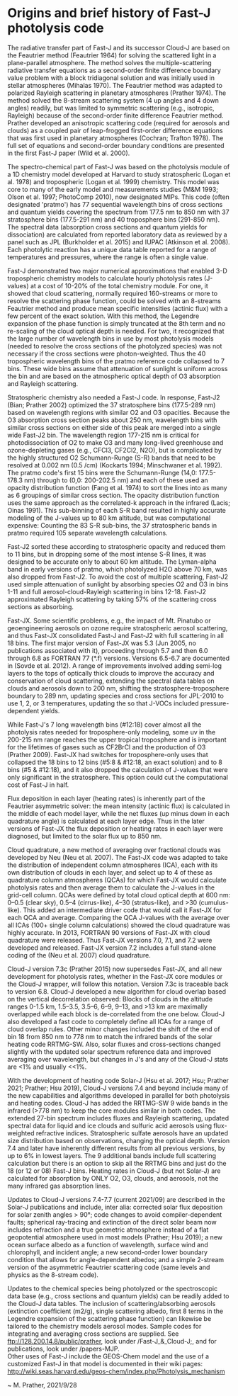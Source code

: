 # Origins and brief history of Fast-J photolysis code

The radiative transfer part of Fast-J and its successor Cloud-J are based on the Feautrier method (Feautrier 1964) for solving the scattered light in a plane-parallel atmosphere.  The method solves the multiple-scattering radiative transfer equations as a second-order finite difference boundary value problem with a block tridiagonal solution and was initially used in stellar atmospheres (Mihalas 1970).  The Feautrier method was adapted to polarized Rayleigh scattering in planetary atmospheres (Prather 1974).  The method solved the 8-stream scattering system (4 up angles and 4 down angles) readily, but was limited to symmetric scattering (e.g., isotropic, Rayleigh) because of the second-order finite difference Feautrier method.  Prather developed an anisotropic scattering code (required for aerosols and clouds) as a coupled pair of leap-frogged first-order difference equations that was first used in planetary atmospheres (Cochran; Trafton 1978).  The full set of equations and second-order boundary conditions are presented in the first Fast-J paper (Wild et al. 2000).  

The spectro-chemical part of Fast-J was based on the photolysis module of a 1D chemistry model developed at Harvard to study stratospheric (Logan et al. 1978) and tropospheric (Logan et al. 1999) chemistry.  This model was core to many of the early model and measurements studies (M&M 1993; Olson et al. 1997; PhotoComp 2010), now designated MIPs.  This code (often designated 'pratmo') has 77 sequential wavelength bins of cross sections and quantum yields covering the spectrum from 177.5 nm to 850 nm with 37 stratosphere bins (177.5-291 nm) and 40 troposphere bins (291-850 nm).  The spectral data (absorption cross sections and quantum yields for dissociation) are calculated from reported laboratory data as reviewed by a panel such as JPL (Burkholder et al. 2015) and IUPAC (Atkinson et al. 2008).  Each photolytic reaction has a unique data table reported for a range of temperatures and pressures, where the range is often a single value.  

Fast-J demonstrated two major numerical approximations that enabled 3-D tropospheric chemistry models to calculate hourly photolysis rates (J-values) at a cost of 10-20% of the total chemistry module.  For one, it showed that cloud scattering, normally required 160-streams or more to resolve the scattering phase function, could be solved with an 8-streams Feautrier method and produce mean specific intensities (actinic flux) with a few percent of the exact solution.  With this method, the Legendre expansion of the phase function is simply truncated at the 8th term and no re-scaling of the cloud optical depth is needed.  For two, it recognized that the large number of wavelength bins in use by most photolysis models (needed to resolve the cross sections of the photolyzed species) was not necessary if the cross sections were photon-weighted.  Thus the 40 tropospheric wavelength bins of the pratmo reference code collapsed to 7 bins.  These wide bins assume that attenuation of sunlight is uniform across the bin and are based on the atmospheric optical depth of O3 absorption and Rayleigh scattering. 

Stratospheric chemistry also needed a Fast-J code.  In response, Fast-J2 (Bian; Prather 2002) optimized the 37 stratosphere bins (177.5-289 nm) based on wavelength regions with similar O2 and O3 opacities.  Because the O3 absorption cross section peaks about 250 nm, wavelength bins with similar cross sections on either side of this peak are merged into a single wide Fast-J2 bin.  The wavelength region 177-215 nm is critical for photodissociation of O2 to make O3 and many long-lived greenhouse and ozone-depleting gases (e.g., CFCl3, CF2Cl2, N2O), but is complicated by the highly structured O2 Schumann-Runge (S-R) bands that need to be resolved at 0.002 nm (0.5 /cm) (Kockarts 1994; Minschwaner et al. 1992).  The pratmo code's first 15 bins were the Schumann-Runge (14,0: 177.5-178.3 nm) through to (0,0: 200-202.5 nm) and each of these used an opacity distribution function (Fang et al. 1974) to sort the lines into as many as 6 groupings of similar cross section.  The opacity distribution function uses the same approach as the correlated-k approach in the infrared (Lacis; Oinas 1991).  This sub-binning of each S-R band resulted in highly accurate modeling of the J-values up to 80 km altitude, but was computational expensive:  Counting the 83 S-R sub-bins, the 37 stratospheric bands in pratmo required 105 separate wavelength calculations.  

Fast-J2 sorted these according to stratospheric opacity and reduced them to 11 bins, but in dropping some of the most intense S-R lines, it was designed to be accurate only to about 60 km altitude.  The Lyman-alpha band in early versions of pratmo, which photolyzed H2O above 70 km, was also dropped from Fast-J2.  To avoid the cost of multiple scattering, Fast-J2 used simple attenuation of sunlight by absorbing species O2 and O3 in bins 1-11 and full aerosol-cloud-Rayleigh scattering in bins 12-18.  Fast-J2 approximated Rayleigh scattering by taking 57% of the scattering cross sections as absorbing.

Fast-JX.  Some scientific problems, e.g., the impact of Mt. Pinatubo or geoengineering aerosols on ozone require stratospheric aerosol scattering, and thus Fast-JX consolidated Fast-J and Fast-J2 with full scattering in all 18 bins.  The first major version of Fast-JX was 5.3 (Jun 2005, no publications associated with it), proceeding through 5.7 and then 6.0 through 6.8 as FORTRAN 77 (*.f) versions.  Versions 6.5-6.7 are documented in (Sovde et al. 2012).  A range of improvements involved adding semi-log layers to the tops of optically thick clouds to improve the accuracy and conservation of cloud scattering, extending the spectral data tables on clouds and aerosols down to 200 nm, shifting the stratosphere-troposphere boundary to 289 nm, updating species and cross sections for JPL-2010 to use 1, 2, or 3 temperatures, updating the so that J-VOCs included pressure-dependent yields.  

While Fast-J's 7 long wavelength bins (#12:18) cover almost all the photolysis rates needed for troposphere-only modeling, some uv in the 200-215 nm range reaches the upper tropical troposphere and is important for the lifetimes of gases such as CF2BrCl and the production of O3 (Prather 2009).  Fast-JX had switches for troposphere-only uses that collapsed the 18 bins to 12 bins (#5:8 & #12:18, an exact solution) and to 8 bins (#5 & #12:18), and it also dropped the calculation of J-values that were only significant in the stratosphere.  This option could cut the computational cost of Fast-J in half.

Flux deposition in each layer (heating rates) is inherently part of the Feautrier asymmetric solver:  the mean intensity (actinic flux) is calculated in the middle of each model layer, while the net fluxes (up minus down in each quadrature angle) is calculated at each layer edge.  Thus in the later versions of Fast-JX the flux deposition or heating rates in each layer were diagnosed, but limited to the solar flux up to 850 nm.
 
Cloud quadrature, a new method of averaging over fractional clouds was developed by Neu (Neu et al. 2007).  The Fast-JX code was adapted to take the distribution of independent column atmospheres (ICA), each with its own distribution of clouds in each layer, and select up to 4 of these as quadrature column atmospheres (QCAs) for which Fast-JX would calculate photolysis rates and then average them to calculate the J-values in the grid-cell column.  QCAs were defined by total cloud optical depth at 600 nm: 0–0.5 (clear sky), 0.5–4 (cirrus-like), 4–30 (stratus-like), and >30 (cumulus-like).  This added an intermediate driver code that would call it Fast-JX for each QCA and average.  Comparing the QCA J-values with the average over all ICAs (100+ single column calculations) showed the cloud quadrature was highly accurate.   In 2013, FORTRAN 90 versions of Fast-JX with cloud quadrature were released.  Thus Fast-JX versions 7.0, 7.1, and 7.2 were developed and released.  Fast-JX version 7.2 includes a full stand-alone coding of the (Neu et al. 2007) cloud quadrature. 

Cloud-J version 7.3c (Prather 2015) now supersedes Fast-JX, and all new development for photolysis rates, whether in the Fast-JX core modules or the Cloud-J wrapper, will follow this notation.   Version 7.3c is traceable back to version 6.8.  Cloud-J developed a new algorithm for cloud overlap based on the vertical decorrelation observed:  Blocks of clouds in the altitude ranges 0-1.5 km, 1.5–3.5, 3.5–6, 6–9, 9–13, and >13 km are maximally overlapped while each block is de-correlated from the one below.  Cloud-J also developed a fast code to completely define all ICAs for a range of cloud overlap rules.  Other minor changes included the shift of the end of bin 18 from 850 nm to 778 nm to match the infrared bands of the solar heating code RRTMG-SW.  Also, solar fluxes and cross-sections changed slightly with the updated solar spectrum reference data and improved averaging over wavelength, but changes in J's and any of the Cloud-J stats are <1% and usually <<1%.

With the development of heating code Solar-J (Hsu et al. 2017; Hsu; Prather 2021; Prather; Hsu 2019), Cloud-J versions 7.4 and beyond include many of the new capabilities and algorithms developed in parallel for both photolysis and heating codes. Cloud-J has added the RRTMG-SW 9 wide bands in the infrared (>778 nm) to keep the core modules similar in both codes.  The extended 27-bin spectrum includes fluxes and Rayleigh scattering, updated spectral data for liquid and ice clouds and sulfuric acid aerosols using flux-weighted refractive indices.  Stratospheric sulfate aerosols have an updated size distribution based on observations, changing the optical depth.  Version 7.4 and later have inherently different results from all previous versions, by up to 6% in lowest layers.  The 9 additional bands include full scattering calculation but there is an option to skip all the RRTMG bins and just do the 18 (or 12 or 08) Fast-J bins.  Heating rates in Cloud-J (but not Solar-J) are calculated for absorption by ONLY O2, O3, clouds, and aerosols, not the many infrared gas absorption lines.  

Updates to Cloud-J versions 7.4-7.7 (current  2021/09) are described in the Solar-J publications and include, inter alia: corrected solar flux deposition for solar zenith angles > 90°; code changes to avoid compiler-dependent faults; spherical ray-tracing and extinction of the direct solar beam now includes refraction and a true geometric atmosphere instead of a flat geopotential atmosphere used in most models (Prather; Hsu 2019); a new ocean surface albedo as a function of wavelength, surface wind and chlorophyll, and incident angle; a new second-order lower boundary condition that allows for angle-dependent albedos; and a simple 2-stream version of the asymmetric Feautrier scattering code (same levels and physics as the 8-stream code).

Updates to the chemical species being photolyzed or the spectroscopic data base (e.g., cross sections and quantum yields) can be readily added to the Cloud-J data tables.  The inclusion of scattering/absorbing aerosols (extinction coefficient (m2/g), single scattering albedo, first 8 terms in the Legendre expansion of the scattering phase function) can likewise be tailored to the chemistry models aerosol modes.  Sample codes for integrating and averaging cross sections are supplied.  See ftp://128.200.14.8/public/prather, look under /Fast-J_&_Cloud-J;, and for publications, look under /papers-MJP.  
Other uses of Fast-J include the GEOS-Chem model and the use of a customized Fast-J in that model is documented in their wiki pages:  
http://wiki.seas.harvard.edu/geos-chem/index.php/Photolysis_mechanism

~ M. Prather, 2021/9/28